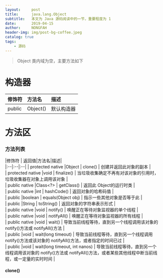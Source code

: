 ```yaml
---
layout:     post
title:      java.lang.Object
subtitle:   本文为 Java 源码阅读中的一节，重要程度为 1 
date:       2019-04-15
author:     NONGFAH
header-img: img/post-bg-coffee.jpeg
catalog: true
tags:
    - 源码
---
```


> Object 类内域为空，主要方法如下

# 构造器

|修饰符|方法名|描述|  
|:--|:--|:--|  
|public|Object()|默认构造器|  

# 方法区

### 方法列表

|修饰符 | 返回值|方法名|描述|  
|:--|:--|:--|
| protected native |Object | clone()  | 创建并返回此对象的副本 |  
| protected native |void   | finalize() | 当垃圾收集确定不再有对该对象的引用时，垃圾收集器在对象上调用该对象 |  
| public native |Class<?> | getClass() | 返回此 Object的运行时类 |  
| public native |int  | hashCode() | 返回对象的哈希码值 |  
| public  |boolean  | equals(Object obj)  | 指示一些其他对象是否等于此 |  
| public  |String  | toString() | 返回对象的字符串表示形式 |  
| public native  |void  | notify() | 唤醒正在等待对象监视器的单个线程 |  
| public native |void  | notifyAll() | 唤醒正在等待对象监视器的所有线程 |  
| public native  |void  | wait() | 导致当前线程等待，直到另一个线程调用该对象的 notify()方法或 notifyAll()方法 |  
| public  |void  | wait(long timeout) | 导致当前线程等待，直到另一个线程调用 notify()方法或该对象的 notifyAll()方法，或者指定的时间已过 |  
| public  |void  | wait(long timeout, int nanos) | 导致当前线程等待，直到另一个线程调用该对象的 notify()方法或 notifyAll()方法，或者某些其他线程中断当前线程，或一定量的实时时间 |  

#### clone()

 